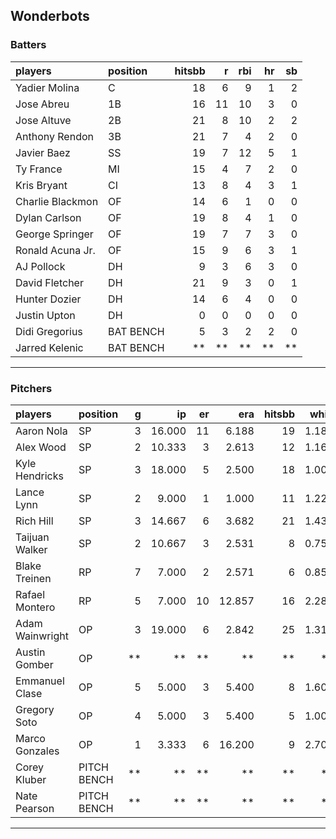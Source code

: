 ## Wonderbots

### Batters

 
|players          |position  | hitsbb|  r| rbi| hr| sb| 
|:----------------|:---------|------:|--:|---:|--:|--:| 
|Yadier Molina    |C         |     18|  6|   9|  1|  2| 
|Jose Abreu       |1B        |     16| 11|  10|  3|  0| 
|Jose Altuve      |2B        |     21|  8|  10|  2|  2| 
|Anthony Rendon   |3B        |     21|  7|   4|  2|  0| 
|Javier Baez      |SS        |     19|  7|  12|  5|  1| 
|Ty France        |MI        |     15|  4|   7|  2|  0| 
|Kris Bryant      |CI        |     13|  8|   4|  3|  1| 
|Charlie Blackmon |OF        |     14|  6|   1|  0|  0| 
|Dylan Carlson    |OF        |     19|  8|   4|  1|  0| 
|George Springer  |OF        |     19|  7|   7|  3|  0| 
|Ronald Acuna Jr. |OF        |     15|  9|   6|  3|  1| 
|AJ Pollock       |DH        |      9|  3|   6|  3|  0| 
|David Fletcher   |DH        |     21|  9|   3|  0|  1| 
|Hunter Dozier    |DH        |     14|  6|   4|  0|  0| 
|Justin Upton     |DH        |      0|  0|   0|  0|  0| 
|Didi Gregorius   |BAT BENCH |      5|  3|   2|  2|  0| 
|Jarred Kelenic   |BAT BENCH |     **| **|  **| **| **| 

* * *

### Pitchers

 
|players         |position    |  g|     ip| er|    era| hitsbb|  whip| so|  w| sv| 
|:---------------|:-----------|--:|------:|--:|------:|------:|-----:|--:|--:|--:| 
|Aaron Nola      |SP          |  3| 16.000| 11|  6.188|     19| 1.188| 31|  1|  0| 
|Alex Wood       |SP          |  2| 10.333|  3|  2.613|     12| 1.161| 16|  1|  0| 
|Kyle Hendricks  |SP          |  3| 18.000|  5|  2.500|     18| 1.000| 14|  1|  0| 
|Lance Lynn      |SP          |  2|  9.000|  1|  1.000|     11| 1.222| 13|  1|  0| 
|Rich Hill       |SP          |  3| 14.667|  6|  3.682|     21| 1.432| 12|  1|  0| 
|Taijuan Walker  |SP          |  2| 10.667|  3|  2.531|      8| 0.750| 10|  1|  0| 
|Blake Treinen   |RP          |  7|  7.000|  2|  2.571|      6| 0.857|  7|  1|  0| 
|Rafael Montero  |RP          |  5|  7.000| 10| 12.857|     16| 2.286|  7|  0|  0| 
|Adam Wainwright |OP          |  3| 19.000|  6|  2.842|     25| 1.316| 15|  2|  0| 
|Austin Gomber   |OP          | **|     **| **|     **|     **|    **| **| **| **| 
|Emmanuel Clase  |OP          |  5|  5.000|  3|  5.400|      8| 1.600|  7|  0|  0| 
|Gregory Soto    |OP          |  4|  5.000|  3|  5.400|      5| 1.000|  7|  1|  0| 
|Marco Gonzales  |OP          |  1|  3.333|  6| 16.200|      9| 2.700|  4|  0|  0| 
|Corey Kluber    |PITCH BENCH | **|     **| **|     **|     **|    **| **| **| **| 
|Nate Pearson    |PITCH BENCH | **|     **| **|     **|     **|    **| **| **| **| 


* * *


